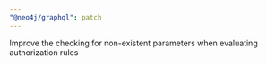```yaml
---
"@neo4j/graphql": patch
---
```


Improve the checking for non-existent parameters when evaluating authorization rules
